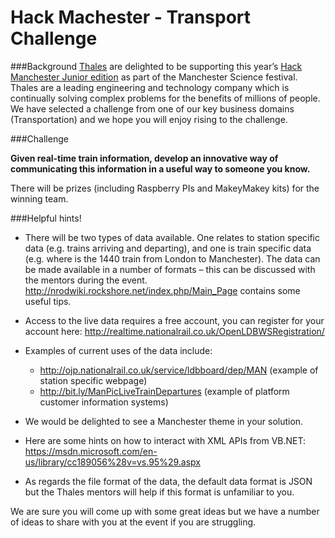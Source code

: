 # Hack Machester - Transport Challenge

###Background
[Thales](http://ukearlycareers.thalesgroup.com/)  are delighted to be supporting this year’s [Hack Manchester Junior edition](http://www.hackmanchester.com/junior) as part of the Manchester Science festival. Thales are a leading engineering and technology company which is continually solving complex problems for the benefits of millions of people. We have selected a challenge from one of our key business domains (Transportation) and we hope you will enjoy rising to the challenge.

###Challenge

**Given real-time train information, develop an innovative way of communicating this information in a useful way to someone you know.**

There will be prizes (including Raspberry PIs and MakeyMakey kits) for the winning team.

###Helpful hints!

* There will be two types of data available. One relates to station specific data (e.g. trains arriving and departing), and one is train specific data (e.g. where is the 1440 train from London to Manchester). The data can be made available in a number of formats – this can be discussed with the mentors during the event. http://nrodwiki.rockshore.net/index.php/Main_Page contains some useful tips.

* Access to the live data requires a free account, you can register for your account here: http://realtime.nationalrail.co.uk/OpenLDBWSRegistration/

* Examples of current uses of the data include:
  * http://ojp.nationalrail.co.uk/service/ldbboard/dep/MAN  (example of station specific webpage)
  * http://bit.ly/ManPicLiveTrainDepartures (example of platform customer information systems)

* We would be delighted to see a Manchester theme in your solution.
* Here are some hints on how to interact with XML APIs from VB.NET: https://msdn.microsoft.com/en-us/library/cc189056%28v=vs.95%29.aspx

* As regards the file format of the data, the default data format is JSON but the Thales mentors will help if this format is unfamiliar to you.

We are sure you will come up with some great ideas but we have a number of ideas to share with you at the event if you are struggling.
